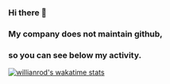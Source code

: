 ### Hi there 👋 
### My company does not maintain github, 
### so you can see below my activity.

[![willianrod's wakatime stats](https://github-readme-stats.vercel.app/api/wakatime?username=YRELIS)](https://github.com/anuraghazra/github-readme-stats)

<!--
**YRELIS/YRELIS** is a ✨ _special_ ✨ repository because its `README.md` (this file) appears on your GitHub profile.

Here are some ideas to get you started:

- 🔭 I’m currently working on ...
- 🌱 I’m currently learning ...
- 👯 I’m looking to collaborate on ...
- 🤔 I’m looking for help with ...
- 💬 Ask me about ...
- 📫 How to reach me: ...
- 😄 Pronouns: ...
- ⚡ Fun fact: ...
-->
